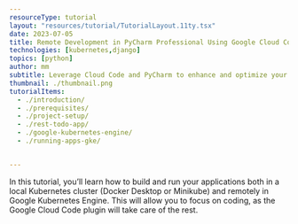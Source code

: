 ```yaml
---
resourceType: tutorial
layout: "resources/tutorial/TutorialLayout.11ty.tsx"
date: 2023-07-05
title: Remote Development in PyCharm Professional Using Google Cloud Code
technologies: [kubernetes,django]
topics: [python]
author: mm
subtitle: Leverage Cloud Code and PyCharm to enhance and optimize your developer productivity.
thumbnail: ./thumbnail.png
tutorialItems:
  - ./introduction/
  - ./prerequisites/
  - ./project-setup/
  - ./rest-todo-app/
  - ./google-kubernetes-engine/
  - ./running-apps-gke/


---
```


In this tutorial, you’ll learn how to build and run your applications both in a local Kubernetes cluster (Docker Desktop or Minikube) and remotely in Google Kubernetes Engine. This will allow you to focus on coding, as the Google Cloud Code plugin will take care of the rest.
